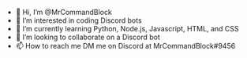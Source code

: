 - 👋 Hi, I’m @MrCommandBlock
- 👀 I’m interested in coding Discord bots
- 🌱 I’m currently learning Python, Node.js, Javascript, HTML, and CSS
- 💞️ I’m looking to collaborate on a Discord bot
- 📫 How to reach me DM me on Discord at MrCommandBlock#9456

<!---
MrCommandBlock/MrCommandBlock is a ✨ special ✨ repository because its `README.md` (this file) appears on your GitHub profile.
You can click the Preview link to take a look at your changes.
--->

